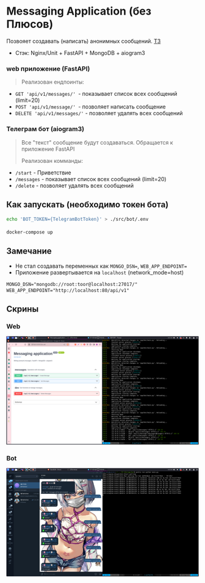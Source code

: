 # Messaging Application (без Плюсов)
Позвояет создавать (написать) анонимных сообщений. [ТЗ](./data/TODO)
- Стэк: Nginx/Unit + FastAPI + MongoDB + aiogram3

### web приложение (FastAPI)
> Реализован ендпоинты:
  - `GET 'api/v1/messages/' `- показывает список всех сообщений (limit=20)
  - `POST 'api/v1/message/' `- позволяет написать сообщение
  - `DELETE 'api/v1/messages/'` - позволяет удалять всех сообщений

### Телеграм бот (aiogram3)
> Все "текст" сообщение будут создаваться. Обращается к приложение FastAPI 
>
> Реализован комманды:
  - `/start` - Приветствие
  - `/messages` - показывает список всех сообщений (limit=20)
  - `/delete` - позволяет удалять всех сообщений

## Как запускать (необходимо токен бота)
```bash
echo 'BOT_TOKEN={TelegramBotToken}' > ./src/bot/.env

docker-compose up
```

## Замечание
- Не стал создавать переменных как `MONGO_DSN=`, `WEB_APP_ENDPOINT=`
- Приложение развертывается на `localhost` (network_mode=host)
```
MONGO_DSN="mongodb://root:toor@localhost:27017/"
WEB_APP_ENDPOINT="http://localhost:80/api/v1"
```

## Скрины
### Web
![Web](./data/WEB.png)
### Bot
![Bot](./data/BOT.png)
